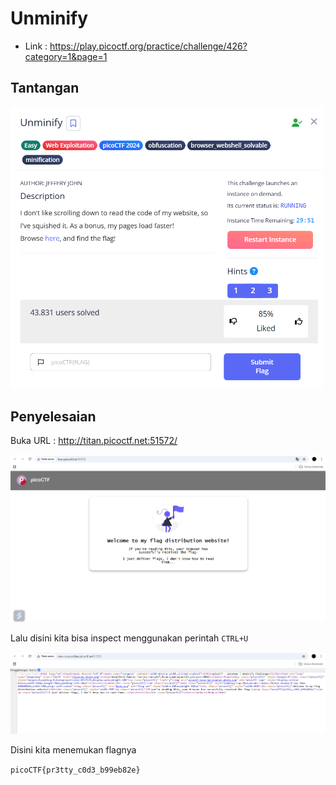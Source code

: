 # Unminify
- Link : https://play.picoctf.org/practice/challenge/426?category=1&page=1

## Tantangan
<img src="assets/unminify1.png" alt="1" width="500" />

## Penyelesaian
Buka URL : http://titan.picoctf.net:51572/

<img src="assets/unminify2.png" alt="1" width="700" />

Lalu disini kita bisa inspect menggunakan perintah `CTRL+U`

<img src="assets/unminify3.png" alt="1" width="700" />

Disini kita menemukan flagnya

`picoCTF{pr3tty_c0d3_b99eb82e}`
